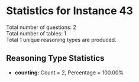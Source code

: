 # Statistics for Instance 43<br/>
Total number of questions: 2<br/>
Total number of tables: 1<br/>
Total 1 unique reasoning types are produced.<br/>
## Reasoning Type Statistics<br/>
- **counting:** Count = 2, Percentage = 100.00%<br/>
